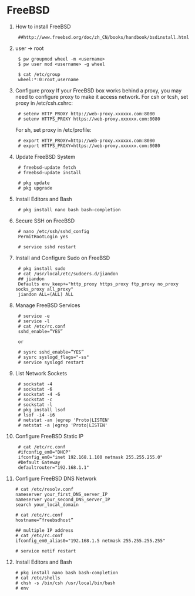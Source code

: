 FreeBSD
==========

1. How to install FreeBSD

        ##http://www.freebsd.org/doc/zh_CN/books/handbook/bsdinstall.html

2. user -> root

        $ pw groupmod wheel -m <username>
        $ pw user mod <username> -g wheel

        $ cat /etc/group
        wheel:*:0:root,username

3. Configure proxy
   If your FreeBSD box works behind a proxy, you may need to configure proxy to make it access network.
   For csh or tcsh, set proxy in /etc/csh.cshrc:

        # setenv HTTP_PROXY http://web-proxy.xxxxxx.com:8080
        # setenv HTTPS_PROXY https://web-proxy.xxxxxx.com:8080

   For sh, set proxy in /etc/profile:

        # export HTTP_PROXY=http://web-proxy.xxxxxx.com:8080
        # export HTTPS_PROXY=https://web-proxy.xxxxxx.com:8080

3. Update FreeBSD System

        # freebsd-update fetch
        # freebsd-update install

        # pkg update
        # pkg upgrade

4. Install Editors and Bash

        # pkg install nano bash bash-completion

5. Secure SSH on FreeBSD

        # nano /etc/ssh/sshd_config
        PermitRootLogin yes

        # service sshd restart

6. Install and Configure Sudo on FreeBSD

        # pkg install sudo
        # cat /usr/local/etc/sudoers.d/jiandon
        ## jiandon
        Defaults env_keep+="http_proxy https_proxy ftp_proxy no_proxy socks_proxy all_proxy"
        jiandon ALL=(ALL) ALL

7. Manage FreeBSD Services

        # service -e
        # service -l
        # cat /etc/rc.conf
        sshd_enable=”YES”

        or

        # sysrc sshd_enable=”YES”
        # sysrc syslogd_flags="-ss"
        # service syslogd restart

8. List Network Sockets

        # sockstat -4
        # sockstat -6
        # sockstat -4 -6
        # sockstat -c
        # sockstat -l
        # pkg install lsof
        # lsof -i4 -i6
        # netstat -an |egrep 'Proto|LISTEN'
        # netstat -a |egrep 'Proto|LISTEN'

9. Configure FreeBSD Static IP

        # cat /etc/rc.conf
        #ifconfig_em0="DHCP"
        ifconfig_em0="inet 192.168.1.100 netmask 255.255.255.0"
        #Default Gateway
        defaultrouter="192.168.1.1"

10. Configure FreeBSD DNS Network

        # cat /etc/resolv.conf
        nameserver your_first_DNS_server_IP
        nameserver your_second_DNS_server_IP
        search your_local_domain

        # cat /etc/rc.conf
        hostname=”freebsdhost”

        ## multiple IP address
        # cat /etc/rc.conf
        ifconfig_em0_alias0="192.168.1.5 netmask 255.255.255.255"

        # service netif restart

11. Install Editors and Bash

        # pkg install nano bash bash-completion
        # cat /etc/shells
        # chsh -s /bin/csh /usr/local/bin/bash
        # env

